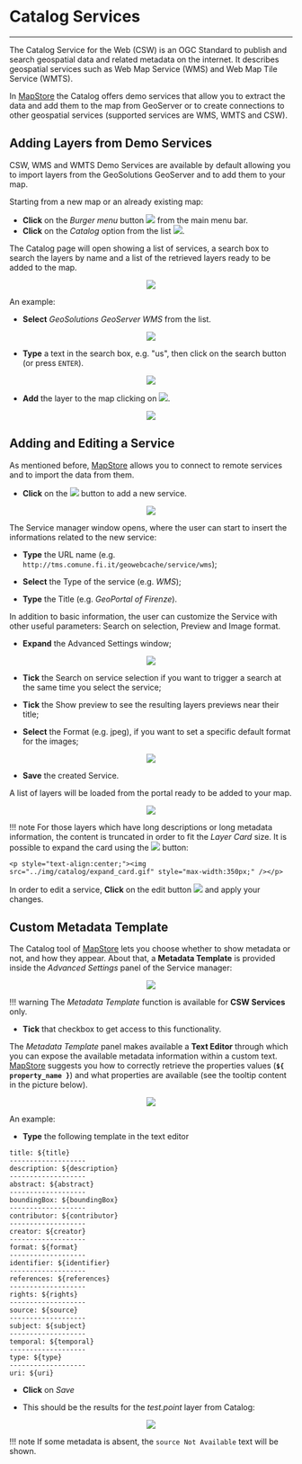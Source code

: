 # Catalog Services
******************

The Catalog Service for the Web (CSW) is an OGC Standard to publish and search geospatial data and related metadata on the internet. It describes geospatial services such as Web Map Service (WMS) and Web Map Tile Service (WMTS).

In [MapStore](https://mapstore.geo-solutions.it/mapstore/#/) the Catalog offers demo services that allow you to extract the data and add them to the map from GeoServer or to create connections to other geospatial services (supported services are WMS, WMTS and CSW).

Adding Layers from Demo Services
--------------------------------

CSW, WMS and WMTS Demo Services are available by default allowing you to import layers from the GeoSolutions GeoServer and to add them to your map.

Starting from a new map or an already existing map:

* **Click** on the *Burger menu* button <img src="../img/button/burger.jpg" style="max-width:25px;" /> from the main menu bar.
* **Click** on the *Catalog* option from the list <img src="../img/catalog/catalog-option.jpg" style="max-width:80px;" />.

The Catalog page will open showing a list of services, a search box to search the layers by name and a list of the retrieved layers ready to be added to the map.

<p style="text-align:center;"><img src="../img/catalog/catalog_panel.png" style="max-width:500px;" /></p>

An example:

* **Select** *GeoSolutions GeoServer WMS* from the list.

<p style="text-align:center;"><img src="../img/catalog/service_list.png" style="max-width:500px;" /></p>

* **Type** a text in the search box, e.g. "us", then click on the search button (or press `ENTER`).

<p style="text-align:center;"><img src="../img/catalog/catalog_search.png" style="max-width:500px;" /></p>

* **Add** the layer to the map clicking on <img src="../img/button/add_to_map_button.png" style="max-width:30px;" />.

<p style="text-align:center;"><img src="../img/catalog/added_layer.png" /></p>

Adding and Editing a Service
----------------------------

As mentioned before, [MapStore](https://mapstore.geo-solutions.it/mapstore/#/) allows you to connect to remote services and to import the data from them.

* **Click** on the <img src="../img/button/+.jpg" style="max-width:80px;" /> button to add a new service.

<p style="text-align:center;"><img src="../img/catalog/new_service.png" style="max-width:500px;" /></p>

The Service manager window opens, where the user can start to insert the informations related to the new service:

* **Type** the URL name (e.g. `http://tms.comune.fi.it/geowebcache/service/wms`);

* **Select** the Type of the service (e.g. *WMS*);

* **Type** the Title (e.g. *GeoPortal of Firenze*).

In addition to basic information, the user can customize the Service with other useful parameters: Search on selection, Preview and Image format.

* **Expand** the Advanced Settings window;

<p style="text-align:center;"><img src="../img/catalog/add-service.jpg" style="max-width:500px;" /></p>

* **Tick** the Search on service selection if you want to trigger a search at the same time you select the service;

* **Tick** the Show preview to see the resulting layers previews near their title;

* **Select** the Format (e.g. jpeg), if you want to set a specific default format for the images;

<p style="text-align:center;"><img src="../img/catalog/cat-adv-settings.jpg" style="max-width:500px;" /></p>

* **Save** the created Service.

A list of layers will be loaded from the portal ready to be added to your map.

<p style="text-align:center;"><img src="../img/catalog/catalog_firenze.png" style="max-width:500px;" /></p>

!!! note
    For those layers which have long descriptions or long metadata information, the content is truncated in order to fit the *Layer Card* size. It is possible to expand the card using the <img src="../img/button/expand_card_icon.png" style="max-width:30px;" /> button:

    <p style="text-align:center;"><img src="../img/catalog/expand_card.gif" style="max-width:350px;" /></p>

In order to edit a service, **Click** on the edit button <img src="../img/button/edit-service.jpg" style="max-width:80px;" /> and apply your changes.

Custom Metadata Template
------------------------

The Catalog tool of [MapStore](https://mapstore.geo-solutions.it/mapstore/#/) lets you choose whether to show metadata or not, and how they appear. About that, a **Metadata Template** is provided inside the *Advanced Settings* panel of the Service manager:

<p style="text-align:center;"><img src="../img/catalog/metadata.jpg" style="max-width:500px;" /></p>

!!! warning
    The *Metadata Template* function is available for **CSW Services** only.

* **Tick** that checkbox to get access to this functionality.

The *Metadata Template* panel makes available a **Text Editor** through which you can expose the available metadata information within a custom text. [MapStore](https://mapstore.geo-solutions.it/mapstore/#/) suggests you how to correctly retrieve the properties values (**`${ property_name }`**) and what properties are available (see the tooltip content in the picture below).

<p style="text-align:center;"><img src="../img/catalog/metadata-tooltip.jpg" style="max-width:500px;" /></p>

An example:

* **Type** the following template in the text editor

```
title: ${title}
-------------------
description: ${description}
-------------------
abstract: ${abstract}
-------------------
boundingBox: ${boundingBox}
-------------------
contributor: ${contributor}
-------------------
creator: ${creator}
-------------------
format: ${format}
-------------------
identifier: ${identifier}
-------------------
references: ${references}
-------------------
rights: ${rights}
-------------------
source: ${source}
-------------------
subject: ${subject}
-------------------
temporal: ${temporal}
-------------------
type: ${type}
-------------------
uri: ${uri}
```

* **Click** on *Save*

* This should be the results for the *test.point* layer from Catalog:

<p style="text-align:center;"><img src="../img/catalog/metadata-det.gif" /></p>

!!! note
    If some metadata is absent, the `source Not Available` text will be shown.
